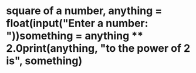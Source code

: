 # square of a number, anything = float(input("Enter a number: "))something = anything ** 2.0print(anything, "to the power of 2 is", something)
